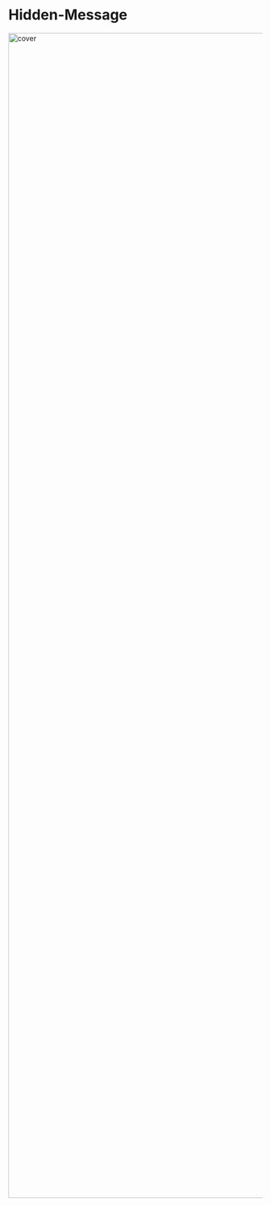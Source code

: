 # Hidden-Message
<img width="2303" alt="cover" src="https://user-images.githubusercontent.com/10698943/234002328-e57db5ce-6bc1-433f-8225-bfa6584a1e30.png">
